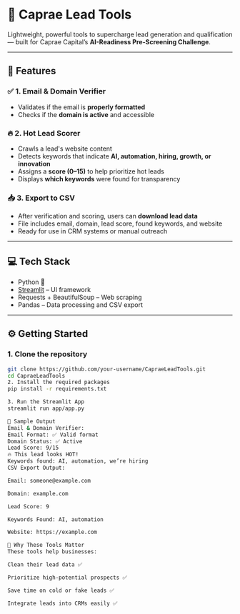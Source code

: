# 🚀 Caprae Lead Tools

Lightweight, powerful tools to supercharge lead generation and qualification — built for Caprae Capital’s **AI-Readiness Pre-Screening Challenge**.

---

## 🧩 Features

### ✅ 1. Email & Domain Verifier
- Validates if the email is **properly formatted**
- Checks if the **domain is active** and accessible

### 🔥 2. Hot Lead Scorer
- Crawls a lead's website content
- Detects keywords that indicate **AI, automation, hiring, growth, or innovation**
- Assigns a **score (0–15)** to help prioritize hot leads
- Displays **which keywords** were found for transparency

### 📥 3. Export to CSV
- After verification and scoring, users can **download lead data**
- File includes email, domain, lead score, found keywords, and website
- Ready for use in CRM systems or manual outreach

---

## 💻 Tech Stack

- Python 🐍
- [Streamlit](https://streamlit.io/) – UI framework
- Requests + BeautifulSoup – Web scraping
- Pandas – Data processing and CSV export

---

## ⚙️ Getting Started

### 1. Clone the repository
```bash
git clone https://github.com/your-username/CapraeLeadTools.git
cd CapraeLeadTools
2. Install the required packages
pip install -r requirements.txt

3. Run the Streamlit App
streamlit run app/app.py

📌 Sample Output
Email & Domain Verifier:
Email Format: ✅ Valid format
Domain Status: ✅ Active
Lead Score: 9/15
🔥 This lead looks HOT!
Keywords found: AI, automation, we’re hiring
CSV Export Output:

Email: someone@example.com

Domain: example.com

Lead Score: 9

Keywords Found: AI, automation

Website: https://example.com

🧠 Why These Tools Matter
These tools help businesses:

Clean their lead data ✅

Prioritize high-potential prospects ✅

Save time on cold or fake leads ✅

Integrate leads into CRMs easily ✅